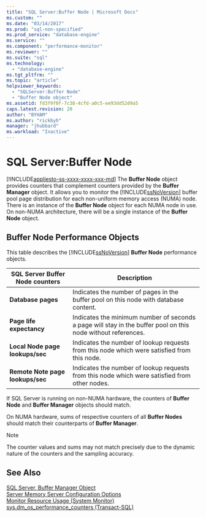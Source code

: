 ```yaml
---
title: "SQL Server:Buffer Node | Microsoft Docs"
ms.custom: ""
ms.date: "03/14/2017"
ms.prod: "sql-non-specified"
ms.prod_service: "database-engine"
ms.service: ""
ms.component: "performance-monitor"
ms.reviewer: ""
ms.suite: "sql"
ms.technology: 
  - "database-engine"
ms.tgt_pltfrm: ""
ms.topic: "article"
helpviewer_keywords: 
  - "SQLServer:Buffer Node"
  - "Buffer Node object"
ms.assetid: fd3f9f0f-7c38-4cfd-a0c5-ee93dd52d9a5
caps.latest.revision: 20
author: "BYHAM"
ms.author: "rickbyh"
manager: "jhubbard"
ms.workload: "Inactive"
---
```

# SQL Server:Buffer Node
[!INCLUDE[appliesto-ss-xxxx-xxxx-xxx-md](../../includes/appliesto-ss-xxxx-xxxx-xxx-md.md)]
  The **Buffer Node** object provides counters that complement counters provided by the **Buffer Manager** object. It allows you to monitor the [!INCLUDE[ssNoVersion](../../includes/ssnoversion-md.md)] buffer pool page distribution for each non-uniform memory access (NUMA) node. There is an instance of the **Buffer Node** object for each NUMA node in use. On non-NUMA architecture, there will be a single instance of the **Buffer Node** object.  
  
## Buffer Node Performance Objects  
 This table describes the [!INCLUDE[ssNoVersion](../../includes/ssnoversion-md.md)] **Buffer Node** performance objects.  
  
|SQL Server Buffer Node counters|Description|  
|-------------------------------------|-----------------|  
|**Database pages**|Indicates the number of pages in the buffer pool on this node with database content.|  
|**Page life expectancy**|Indicates the minimum number of seconds a page will stay in the buffer pool on this node without references.|  
|**Local Node page lookups/sec**|Indicates the number of lookup requests from this node which were satisfied from this node.|  
|**Remote Note page lookups/sec**|Indicates the number of lookup requests from this node which were satisfied from other nodes.|  
  
 If SQL Server is running on non-NUMA hardware, the counters of **Buffer Node** and **Buffer Manager** objects should match.  
  
 On NUMA hardware, sums of respective counters of all **Buffer Nodes** should match their counterparts of **Buffer Manager**.  
  
> [!NOTE]  
>  The counter values and sums may not match precisely due to the dynamic nature of the counters and the sampling accuracy.  
  
## See Also  
 [SQL Server, Buffer Manager Object](../../relational-databases/performance-monitor/sql-server-buffer-manager-object.md)   
 [Server Memory Server Configuration Options](../../database-engine/configure-windows/server-memory-server-configuration-options.md)   
 [Monitor Resource Usage &#40;System Monitor&#41;](../../relational-databases/performance-monitor/monitor-resource-usage-system-monitor.md)   
 [sys.dm_os_performance_counters &#40;Transact-SQL&#41;](../../relational-databases/system-dynamic-management-views/sys-dm-os-performance-counters-transact-sql.md)  
  
  
